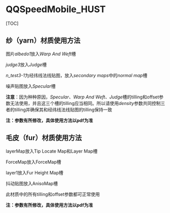 # QQSpeedMobile_HUST

[TOC]



## 纱（yarn）材质使用方法

图片*albedo1*放入*Warp And Weft*槽

*judge3*放入*Judge*槽

*n_test3-1*为经纬线法线贴图，放入*secondary maps*中的*normal map*槽

噪声贴图放入*Specular*槽

**注意**：因为种种原因，*Specular、Warp And Weft、Judge*槽的tilling和offset参数无法使用，并且这三个槽的tilling应当相同。所以请使用*density*参数共同控制三者的tilling并确保其和经纬线法线贴图的tilling保持一致

**注：参数有所修改，具体使用方法以pdf为准**

## 毛皮（fur）材质使用方法

layerMap放入Tip Locate Map和Layer Map槽

ForceMap放入ForceMap槽

layer1放入Fur Height Map槽

抖动贴图放入AnisoMap槽

此材质中的所有tilling和offset参数都可正常使用

**注：参数有所修改，具体使用方法以pdf为准**
